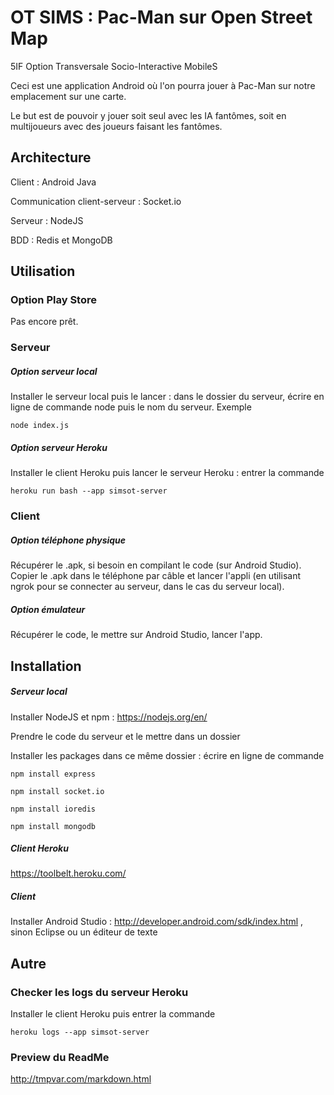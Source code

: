 # OT SIMS : Pac-Man sur Open Street Map
5IF Option Transversale Socio-Interactive MobileS

Ceci est une application Android où l'on pourra jouer à Pac-Man sur notre emplacement sur une carte.

Le but est de pouvoir y jouer soit seul avec les IA fantômes, soit en multijoueurs avec des joueurs faisant les fantômes.

## Architecture
Client : Android Java

Communication client-serveur : Socket.io

Serveur : NodeJS

BDD : Redis et MongoDB

## Utilisation
### Option Play Store
Pas encore prêt.

### Serveur
##### Option serveur local

Installer le serveur local puis le lancer : dans le dossier du serveur, écrire en ligne de commande node puis le nom du serveur. Exemple

	node index.js
	
##### Option serveur Heroku

Installer le client Heroku puis lancer le serveur Heroku : entrer la commande

	heroku run bash --app simsot-server

### Client
##### Option téléphone physique
Récupérer le .apk, si besoin en compilant le code (sur Android Studio). Copier le .apk dans le téléphone par câble et lancer l'appli (en utilisant ngrok pour se connecter au serveur, dans le cas du serveur local).

##### Option émulateur
Récupérer le code, le mettre sur Android Studio, lancer l'app.

## Installation
##### Serveur local
Installer NodeJS et npm : https://nodejs.org/en/

Prendre le code du serveur et le mettre dans un dossier

Installer les packages dans ce même dossier : écrire en ligne de commande

	npm install express
	
	npm install socket.io
	
	npm install ioredis
	
	npm install mongodb

##### Client Heroku
https://toolbelt.heroku.com/

##### Client

Installer Android Studio : http://developer.android.com/sdk/index.html , sinon Eclipse ou un éditeur de texte

## Autre
### Checker les logs du serveur Heroku

Installer le client Heroku puis entrer la commande

    heroku logs --app simsot-server

### Preview du ReadMe

http://tmpvar.com/markdown.html

